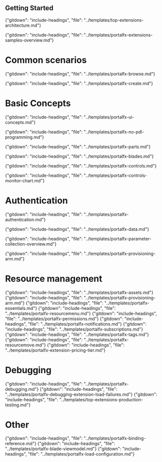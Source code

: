 
##  Getting Started

<!-- TODO:  Remove links to documents that are located in the master index or are otherwise known.  
In the meantime, some gitdown includes are commented out for npm run docs.
-->

{"gitdown": "include-headings", "file": "../templates/top-extensions-architecture.md"}

{"gitdown": "include-headings", "file": "../templates/portalfx-extensions-samples-overview.md"}

# Common scenarios
{"gitdown": "include-headings", "file": "../templates/portalfx-browse.md"}

{"gitdown": "include-headings", "file": "../templates/portalfx-create.md"}

# Basic Concepts  

{"gitdown": "include-headings", "file": "../templates/portalfx-ui-concepts.md"}

{"gitdown": "include-headings", "file": "../templates/portalfx-no-pdl-programming.md"}

{"gitdown": "include-headings", "file": "../templates/portalfx-parts.md"}

{"gitdown": "include-headings", "file": "../templates/portalfx-blades.md"}

{"gitdown": "include-headings", "file": "../templates/portalfx-controls.md"}

{"gitdown": "include-headings", "file": "../templates/portalfx-controls-monitor-chart.md"}

# Authentication


{"gitdown": "include-headings", "file": "../templates/portalfx-authentication.md"}

{"gitdown": "include-headings", "file": "../templates/portalfx-data.md"}

{"gitdown": "include-headings", "file": "../templates/portalfx-parameter-collection-overview.md"}

{"gitdown": "include-headings", "file": "../templates/portalfx-provisioning-arm.md"}

# Resource management
{"gitdown": "include-headings", "file": "../templates/portalfx-assets.md"}
{"gitdown": "include-headings", "file": "../templates/portalfx-provisioning-arm.md"}
{"gitdown": "include-headings", "file": "../templates/portalfx-essentials.md"}
{"gitdown": "include-headings", "file": "../templates/portalfx-resourcemenu.md"}
{"gitdown": "include-headings", "file": "../templates/portalfx-permissions.md"}
{"gitdown": "include-headings", "file": "../templates/portalfx-notifications.md"}
{"gitdown": "include-headings", "file": "../templates/portalfx-subscriptions.md"}
{"gitdown": "include-headings", "file": "../templates/portalfx-tags.md"}
{"gitdown": "include-headings", "file": "../templates/portalfx-resourcemove.md"}
{"gitdown": "include-headings", "file": "../templates/portalfx-extension-pricing-tier.md"}

# Debugging
{"gitdown": "include-headings", "file": "../templates/portalfx-debugging.md"}
{"gitdown": "include-headings", "file": "../templates/portalfx-debugging-extension-load-failures.md"}
{"gitdown": "include-headings", "file": "../templates/top-extensions-production-testing.md"}

# Other
{"gitdown": "include-headings", "file": "../templates/portalfx-binding-reference.md"}
{"gitdown": "include-headings", "file": "../templates/portalfx-blade-viewmodel.md"}
{"gitdown": "include-headings", "file": "../templates/portalfx-load-configuration.md"}
